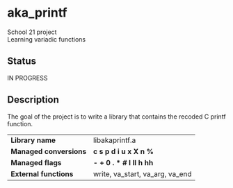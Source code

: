 # aka_printf

School 21 project <br>
Learning variadic functions

## Status

IN PROGRESS

## Description

The goal of the project is to write a library that contains the recoded C printf function.

<table>
  <tr>
    <td> <b>Library name</b> </td> <td> libakaprintf.a
    </td>
  </tr>
  <tr>
    <td> <b>Managed conversions</b> </td> <td> <b>c s p d i u x X n %</b>
    </td>
  </tr>
  <tr>
    <td> <b>Managed flags</b> </td> <td> <b>- + 0 . * # l ll h hh</b><br>
    </td>
  </tr>
  <tr>
    <td> <b>External functions</b> </td> <td>  write, va_start, va_arg, va_end </td>
  </tr>
</table>
